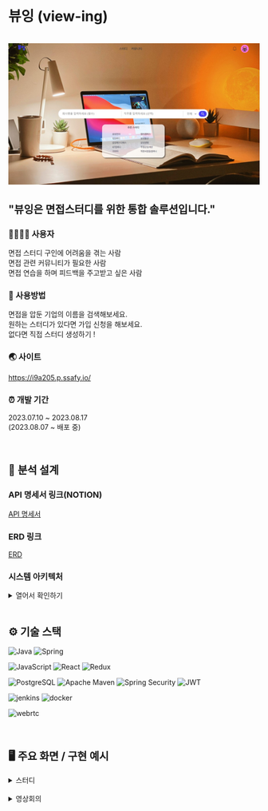 # 뷰잉 (view-ing)

<br>

<img src="/img/home.jpg" width="1000"/>

<br>

## "뷰잉은 면접스터디를 위한 통합 솔루션입니다."

### 👨‍👩‍👧‍👦 사용자

면접 스터디 구인에 어려움을 겪는 사람<br>
면접 관련 커뮤니티가 필요한 사람<br>
면접 연습을 하며 피드백을 주고받고 싶은 사람

### 💁 사용방법

면접을 압둔 기업의 이름을 검색해보세요.<br>
원하는 스터디가 있다면 가입 신청을 해보세요.<br>
없다면 직접 스터디 생성하기 !

### 🌏 사이트

https://i9a205.p.ssafy.io/


### ⏰ 개발 기간

2023.07.10 ~ 2023.08.17
<br>
(2023.08.07 ~ 배포 중)

<br>

## 📁 분석 설계

### API 명세서 링크(NOTION)
[API 명세서](https://imported-blouse-29a.notion.site/api-76df542ba576406a9385ba7b7cf879d2?pvs=4)

### ERD 링크
[ERD](https://www.erdcloud.com/d/T43jjEq9d8XXDzow6)

### 시스템 아키텍처

<details>
 <summary>열어서 확인하기</summary>
    <img src="/uploads/3d937b597f5d08ab146b05d2e66e8de5/아키텍처_page-0001.jpg"  width="700" >
</details>


<br>

## ⚙️ 기술 스택
![Java](https://img.shields.io/badge/OpenJDK-ED8B00?style=for-the-badge&logo=openjdk&logoColor=white)
![Spring](https://img.shields.io/badge/Spring-6DB33F.svg?&style=for-the-badge&logo=Spring&logoColor=white)

![JavaScript](https://img.shields.io/badge/JavaScript-323330?style=for-the-badge&logo=javascript&logoColor=F7DF1E)
![React](https://img.shields.io/badge/React-20232A?style=for-the-badge&logo=react&logoColor=61DAFB)
![Redux](https://img.shields.io/badge/Redux-764ABC?style=for-the-badge&logo=Redux&logoColor=white)


![PostgreSQL](https://img.shields.io/badge/PostgreSQL-4169E1?style=for-the-badge&logo=PostgreSQL&logoColor=white/)
![Apache Maven](https://img.shields.io/badge/Apache%20Maven-C71A36.svg?&style=for-the-badge&logo=Apache%20Maven&logoColor=white)
![Spring Security](https://img.shields.io/badge/Spring%20Security-6DB33F.svg?&style=for-the-badge&logo=Spring%20Security&logoColor=white)
![JWT](https://img.shields.io/badge/JWT-000000?style=for-the-badge&logo=JSON%20web%20tokens&logoColor=white)

![jenkins](https://img.shields.io/badge/jenkins-D24939?style=for-the-badge&logo=jenkins&logoColor=white)
![docker](https://img.shields.io/badge/docker-2496ED?style=for-the-badge&logo=docker&logoColor=white)

![webrtc](https://img.shields.io/badge/webrtc-333333?style=for-the-badge&logo=webrtc&logoColor=white)


<br>

## 🖥️ 주요 화면 / 구현 예시


<details>
 <summary>스터디</summary>

 ### ✍ 로그인
  <img src="/uploads/90023fa910ba61f1c46b335eb2af24e4/화면_기록_2023-08-18_오전_8.51.57.mov"  width="700" >

 ### ✍ 스터디 검색 & 신청
 <img src="/uploads/41b4d789a30fada7b977e2551a46084e/화면_기록_2023-08-18_오전_8.54.47.mov"  width="700" >

 ### ✍ 스터디 관리 (방장)
  <img src="/uploads/23335dd406614a54a256119a78009426/화면_기록_2023-08-18_오전_8.58.25.mov"  width="700" >

 ### ✍ 스터디 기능
   <img src="/uploads/638c294c7630bb061356686e79ee2ff6/화면_기록_2023-08-18_오전_9.33.23.mov"  width="700" >

</details>

<br>

<details>
 <summary>영상회의</summary>

 ### ✍ 기본 기능
  <img src="/uploads/90023fa910ba61f1c46b335eb2af24e4/화면_기록_2023-08-18_오전_8.51.57.mov"  width="700" >

 ### ✍ 녹화, 타이머
 <img src="/uploads/41b4d789a30fada7b977e2551a46084e/화면_기록_2023-08-18_오전_8.54.47.mov"  width="700" >

 ### ✍ 피드백 기능
  <img src="/uploads/23335dd406614a54a256119a78009426/화면_기록_2023-08-18_오전_8.58.25.mov"  width="700" >
</details>






